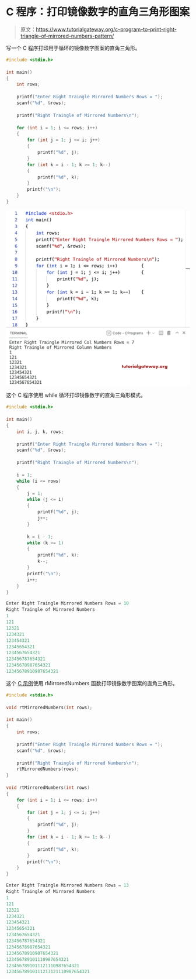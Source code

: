 # C 程序：打印镜像数字的直角三角形图案

> 原文：<https://www.tutorialgateway.org/c-program-to-print-right-triangle-of-mirrored-numbers-pattern/>

写一个 C 程序打印用于循环的镜像数字图案的直角三角形。

```c
#include <stdio.h>

int main()
{
	int rows;

	printf("Enter Right Traingle Mirrored Numbers Rows = ");
	scanf("%d", &rows);

	printf("Right Traingle of Mirrored Numbers\n");

	for (int i = 1; i <= rows; i++)			
	{
		for (int j = 1; j <= i; j++)		
		{
			printf("%d", j);
		}
		for (int k = i - 1; k >= 1; k--)	
		{
			printf("%d", k);
		}
		printf("\n");
	}
}
```

![C Program to Print Right Triangle of Mirrored Numbers Pattern](img/81c2c8e743a5ceab1de5f40e732c69ea.png)

这个 C 程序使用 while 循环打印镜像数字的直角三角形模式。

```c
#include <stdio.h>

int main()
{
	int i, j, k, rows;

	printf("Enter Right Traingle Mirrored Numbers Rows = ");
	scanf("%d", &rows);

	printf("Right Traingle of Mirrored Numbers\n");

	i = 1;
	while (i <= rows)
	{
		j = 1;
		while (j <= i)
		{
			printf("%d", j);
			j++;
		}

		k = i - 1;
		while (k >= 1)
		{
			printf("%d", k);
			k--;
		}
		printf("\n");
		i++;
	}
}
```

```c
Enter Right Traingle Mirrored Numbers Rows = 10
Right Traingle of Mirrored Numbers
1
121
12321
1234321
123454321
12345654321
1234567654321
123456787654321
12345678987654321
12345678910987654321
```

这个 [C 示例](https://www.tutorialgateway.org/c-programming-examples/)使用 rMirroredNumbers 函数打印镜像数字图案的直角三角形。

```c
#include <stdio.h>

void rtMirroredNumbers(int rows);

int main()
{
	int rows;

	printf("Enter Right Traingle Mirrored Numbers Rows = ");
	scanf("%d", &rows);

	printf("Right Traingle of Mirrored Numbers\n");
	rtMirroredNumbers(rows);
}

void rtMirroredNumbers(int rows)
{
	for (int i = 1; i <= rows; i++)
	{
		for (int j = 1; j <= i; j++)
		{
			printf("%d", j);
		}
		for (int k = i - 1; k >= 1; k--)
		{
			printf("%d", k);
		}
		printf("\n");
	}
}
```

```c
Enter Right Traingle Mirrored Numbers Rows = 13
Right Traingle of Mirrored Numbers
1
121
12321
1234321
123454321
12345654321
1234567654321
123456787654321
12345678987654321
12345678910987654321
123456789101110987654321
1234567891011121110987654321
12345678910111213121110987654321
```